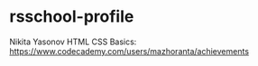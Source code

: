 # rsschool-profile
Nikita Yasonov
HTML CSS Basics: https://www.codecademy.com/users/mazhoranta/achievements
